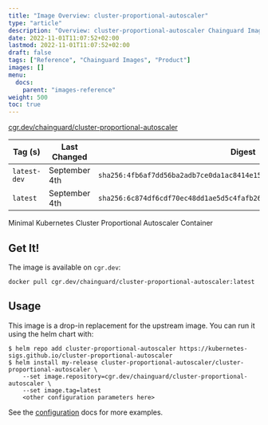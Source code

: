 ```yaml
---
title: "Image Overview: cluster-proportional-autoscaler"
type: "article"
description: "Overview: cluster-proportional-autoscaler Chainguard Image"
date: 2022-11-01T11:07:52+02:00
lastmod: 2022-11-01T11:07:52+02:00
draft: false
tags: ["Reference", "Chainguard Images", "Product"]
images: []
menu:
  docs:
    parent: "images-reference"
weight: 500
toc: true
---
```


[cgr.dev/chainguard/cluster-proportional-autoscaler](https://github.com/chainguard-images/images/tree/main/images/cluster-proportional-autoscaler)

| Tag (s)       | Last Changed  | Digest                                                                    |
|---------------|---------------|---------------------------------------------------------------------------|
|  `latest-dev` | September 4th | `sha256:4fb6af7dd56ba2adb7ce0da1ac8414e15243714555302547547ee119019d276d` |
|  `latest`     | September 4th | `sha256:6c874df6cdf70ec48dd1ae5d5c4fafb2682d7c9b05d67dde9701d527168953c6` |



Minimal Kubernetes Cluster Proportional Autoscaler Container

## Get It!

The image is available on `cgr.dev`:

```
docker pull cgr.dev/chainguard/cluster-proportional-autoscaler:latest
```

## Usage

This image is a drop-in replacement for the upstream image.
You can run it using the helm chart with:

```shell
$ helm repo add cluster-proportional-autoscaler https://kubernetes-sigs.github.io/cluster-proportional-autoscaler
$ helm install my-release cluster-proportional-autoscaler/cluster-proportional-autoscaler \
    --set image.repository=cgr.dev/chainguard/cluster-proportional-autoscaler \
    --set image.tag=latest
    <other configuration parameters here>
```

See the [configuration](https://github.com/kubernetes-sigs/cluster-proportional-autoscaler/tree/master/charts/cluster-proportional-autoscaler) docs for more examples.

